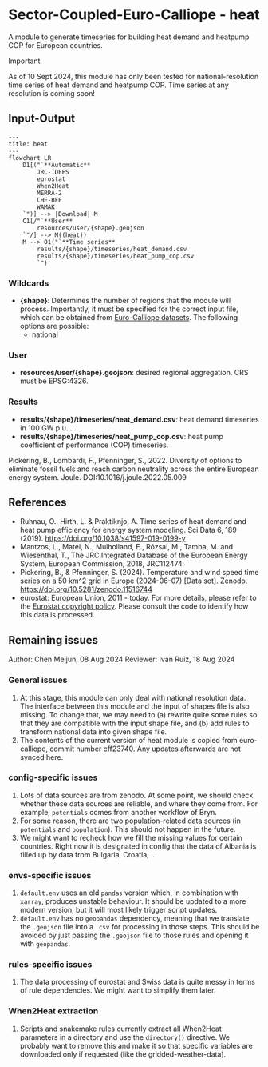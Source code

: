 <!-- Please provide a concise summary of the module in this section. -->
<!-- --8<-- [start:intro] -->
# Sector-Coupled-Euro-Calliope - heat

A module to generate timeseries for building heat demand and heatpump COP for European countries.

>[!important]
>As of 10 Sept 2024, this module has only been tested for national-resolution time series of heat demand and heatpump COP.
>Time series at any resolution is coming soon!

<!-- --8<-- [end:intro] -->

## Input-Output

<!-- Please fill in this diagram including: wildcards, user resources and final results. -->
<!-- --8<-- [start:mermaid] -->
```mermaid
---
title: heat
---
flowchart LR
    D1[("`**Automatic**
        JRC-IDEES
        eurostat
        When2Heat
        MERRA-2
        CHE-BFE
        WAMAK
    `")] --> |Download| M
    C1[/"`**User**
        resources/user/{shape}.geojson
    `"/] --> M((heat))
    M --> O1("`**Time series**
        results/{shape}/timeseries/heat_demand.csv
        results/{shape}/timeseries/heat_pump_cop.csv
        `")
```
<!-- --8<-- [end:mermaid] -->

### Wildcards

<!-- Please explain what wildcards are required by users here. -->
<!-- --8<-- [start:wildcards] -->

- **{shape}**: Determines the number of regions that the module will process. Importantly, it must be specified for the correct input file, which can be obtained from [Euro-Calliope datasets](https://zenodo.org/records/6600619). The following options are possible:
    - national

<!-- --8<-- [end:wildcards] -->

### User
<!-- Please briefly explain user resources here. -->
<!-- --8<-- [start:user] -->

- **resources/user/{shape}.geojson**: desired regional aggregation. CRS must be EPSG:4326.

<!-- --8<-- [end:user] -->
### Results
<!-- Please briefly explain final result files here. -->
<!-- --8<-- [start:results] -->

- **results/{shape}/timeseries/heat_demand.csv**: heat demand timeseries in 100 GW p.u. .
- **results/{shape}/timeseries/heat_pump_cop.csv**: heat pump coefficient of performance (COP) timeseries.

<!-- --8<-- [end:results]  -->

Pickering, B., Lombardi, F., Pfenninger, S., 2022. Diversity of options to eliminate fossil fuels and reach carbon neutrality across the entire European energy system. Joule. DOI:10.1016/j.joule.2022.05.009

## References
<!-- Please cite studies and datasets used for this workflow below. -->
<!-- --8<-- [start:references] -->

- Ruhnau, O., Hirth, L. & Praktiknjo, A. Time series of heat demand and heat pump efficiency for energy system modeling. Sci Data 6, 189 (2019). <https://doi.org/10.1038/s41597-019-0199-y>
- Mantzos, L., Matei, N., Mulholland, E., Rózsai, M., Tamba, M. and Wiesenthal, T., The JRC Integrated Database of the European Energy System, European Commission, 2018, JRC112474.
- Pickering, B., & Pfenninger, S. (2024). Temperature and wind speed time series on a 50 km^2 grid in Europe (2024-06-07) [Data set]. Zenodo. <https://doi.org/10.5281/zenodo.11516744>
- eurostat: European Union, 2011 - today. For more details, please refer to the [Eurostat copyright policy](https://ec.europa.eu/eurostat/web/main/help/copyright-notice). Please consult the code to identify how this data is processed.

<!-- --8<-- [end:references] -->

## Remaining issues

Author: Chen Meijun, 08 Aug 2024
Reviewer: Ivan Ruiz, 18 Aug 2024

### General issues

1. At this stage, this module can only deal with national resolution data. The interface between this module and the input of shapes file is also missing. To change that, we may need to (a) rewrite quite some rules so that they are compatible with the input shape file, and (b) add rules to transform national data into given shape file.
2. The contents of the current version of heat module is copied from euro-calliope, commit number cff23740. Any updates afterwards are not synced here.

### config-specific issues

1. Lots of data sources are from zenodo. At some point, we should check whether these data sources are reliable, and where they come from. For example, `potentials` comes from another workflow of Bryn.
2. For some reason, there are two population-related data sources (in `potentials` and `population`). This should not happen in the future.
3. We might want to recheck how we fill the missing values for certain countries. Right now it is designated in config that the data of Albania is filled up by data from Bulgaria, Croatia, ...

### envs-specific issues

1. `default.env` uses an old `pandas` version which, in combination with `xarray`, produces unstable behaviour. It should be updated to a more modern version, but it will most likely trigger script updates.
2. `default.env` has no `geopandas` dependency, meaning that we translate the `.geojson` file into a `.csv` for processing in those steps. This should be avoided by just passing the `.geojson` file to those rules and opening it with `geopandas`.

### rules-specific issues

1. The data processing of eurostat and Swiss data is quite messy in terms of rule dependencies. We might want to simplify them later.

### When2Heat extraction

1. Scripts and snakemake rules currently extract all When2Heat parameters in a directory and use the `directory()` directive. We probably want to remove this and make it so that specific variables are downloaded only if requested (like the gridded-weather-data).
